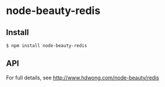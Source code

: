 # node-beauty-redis

## Install

    $ npm install node-beauty-redis

## API

For full details, see http://www.hdwong.com/node-beauty/redis
